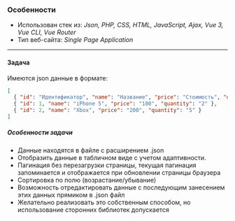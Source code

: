 ### Особенности

- Использован стек из: *Json, PHP, CSS, HTML, JavaScript, Ajax, Vue 3, Vue CLI, Vue Router*
- Тип веб-сайта: *Single Page Application*

----

#### Задача
> 
Имеются json данные в формате:
```json
[
  { "id": "Идентификатор", "name": "Название", "price": "Стоимость", "quantity": "Количество" },
  { "id": 1, "name": "iPhone 5", "price": "100", "quantity": "2" },
  { "id": 2, "name": "Xbox", "price": "200", "quantity": "5" }
]
```

##### Особенности задачи

- Данные находятся в файле с расширением .json
- Отобразить данные в табличном виде с учетом адаптивности.
- Пагинация без перезагрузки страницы, текущая пагинация запоминается и отображается при обновлении страницы браузера
- Сортировка по полю (возрастание/убывание)
- Возможность отредактировать данные с последующим занесением этих данных прямиком в .json файл
- Желательно реализовать это собственным способом, но использование сторонних библиотек допускается

